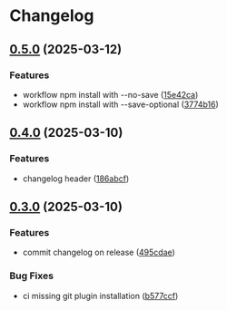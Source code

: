 # Changelog

## [0.5.0](https://github.com/xebis-test/sem-rel/compare/v0.4.0...v0.5.0) (2025-03-12)

### Features

* workflow npm install with --no-save ([15e42ca](https://github.com/xebis-test/sem-rel/commit/15e42ca3940c7c62bd513269ad0cc38919aae4c6))
* workflow npm install with --save-optional ([3774b16](https://github.com/xebis-test/sem-rel/commit/3774b167c7572be7b4b390b31cda553599e0d186))

## [0.4.0](https://github.com/xebis-test/sem-rel/compare/v0.3.0...v0.4.0) (2025-03-10)

### Features

* changelog header ([186abcf](https://github.com/xebis-test/sem-rel/commit/186abcf85494e423ea60d284ee7535294639fa38))

## [0.3.0](https://github.com/xebis-test/sem-rel/compare/v0.2.0...v0.3.0) (2025-03-10)

### Features

* commit changelog on release ([495cdae](https://github.com/xebis-test/sem-rel/commit/495cdae9a68cf46732493ddfbd3a70e342149e51))

### Bug Fixes

* ci missing git plugin installation ([b577ccf](https://github.com/xebis-test/sem-rel/commit/b577ccfd6f7a2caf2583558dc1d8be7a20a83600))
